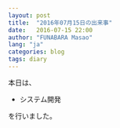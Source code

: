 ```yaml
---
layout: post
title:  "2016年07月15日の出来事"
date:   2016-07-15 22:00
author: "FUNABARA Masao"
lang: "ja"
categories: blog
tags: diary
---
```


本日は、

* システム開発

を行いました。
